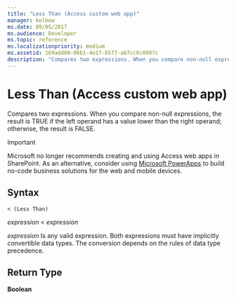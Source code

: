 ```yaml
---
title: "Less Than (Access custom web app)"
manager: kelbow
ms.date: 09/05/2017
ms.audience: Developer
ms.topic: reference 
ms.localizationpriority: medium
ms.assetid: 169add60-06b1-4e17-b577-a67cc6c0987c
description: "Compares two expressions. When you compare non-null expressions, the result is TRUE if the left operand has a value lower than the right operand; otherwise, the result is FALSE."
---
```


# Less Than (Access custom web app)

Compares two expressions. When you compare non-null expressions, the result is TRUE if the left operand has a value lower than the right operand; otherwise, the result is FALSE.
  
> [!IMPORTANT]
> Microsoft no longer recommends creating and using Access web apps in SharePoint. As an alternative, consider using [Microsoft PowerApps](https://powerapps.microsoft.com/) to build no-code business solutions for the web and mobile devices. 
  
## Syntax

`< (Less Than)`

*expression*  \< *expression* 
  
*expression*  Is any valid expression. Both expressions must have implicitly convertible data types. The conversion depends on the rules of data type precedence. 
  
## Return Type

**Boolean**
  

